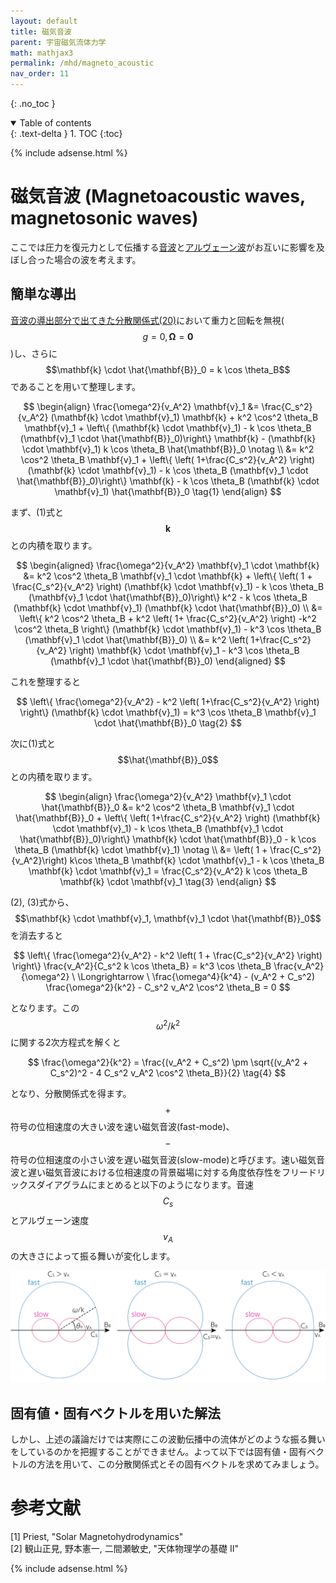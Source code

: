 ```yaml
---
layout: default
title: 磁気音波
parent: 宇宙磁気流体力学
math: mathjax3
permalink: /mhd/magneto_acoustic
nav_order: 11
---
```


{: .no_toc }

<details open markdown="block">
  <summary>
    Table of contents
  </summary>
  {: .text-delta }
1. TOC
{:toc}
</details>

{% include adsense.html %} 

# 磁気音波 (Magnetoacoustic waves, magnetosonic waves)

ここでは圧力を復元力として伝播する[音波](/mhd/sound_wave)と[アルヴェーン波](/mhd/alfven_wave)がお互いに影響を及ぼし合った場合の波を考えます。

## 簡単な導出

[音波の導出部分で出てきた分散関係式(20)](/mhd/sound_wave)において重力と回転を無視($$g =0, \boldsymbol{\Omega}=\mathbf{0}$$)し、さらに$$\mathbf{k} \cdot \hat{\mathbf{B}}_0 = k \cos \theta_B$$であることを用いて整理します。

$$
\begin{align}
\frac{\omega^2}{v_A^2} \mathbf{v}_1 
&= \frac{C_s^2}{v_A^2} (\mathbf{k} \cdot \mathbf{v}_1) \mathbf{k} + k^2 \cos^2 \theta_B \mathbf{v}_1 + \left\{ (\mathbf{k} \cdot \mathbf{v}_1) - k \cos \theta_B (\mathbf{v}_1 \cdot \hat{\mathbf{B}}_0)\right\} \mathbf{k} - (\mathbf{k} \cdot \mathbf{v}_1) k \cos \theta_B \hat{\mathbf{B}}_0 \notag \\
&= k^2 \cos^2 \theta_B \mathbf{v}_1 + \left\{ \left( 1+\frac{C_s^2}{v_A^2} \right)(\mathbf{k} \cdot \mathbf{v}_1) - k \cos \theta_B (\mathbf{v}_1 \cdot \hat{\mathbf{B}}_0)\right\} \mathbf{k} - k \cos \theta_B (\mathbf{k} \cdot \mathbf{v}_1) \hat{\mathbf{B}}_0 \tag{1}
\end{align}
$$

まず、(1)式と$$\mathbf{k}$$との内積を取ります。

$$
\begin{aligned}
\frac{\omega^2}{v_A^2} \mathbf{v}_1 \cdot \mathbf{k} 
&= k^2 \cos^2 \theta_B \mathbf{v}_1 \cdot \mathbf{k} + \left\{ \left( 1 + \frac{C_s^2}{v_A^2} \right) (\mathbf{k} \cdot \mathbf{v}_1) - k \cos \theta_B (\mathbf{v}_1 \cdot \hat{\mathbf{B}}_0)\right\} k^2 - k \cos \theta_B (\mathbf{k} \cdot \mathbf{v}_1) (\mathbf{k} \cdot \hat{\mathbf{B}}_0) \\
&= \left\{ k^2 \cos^2 \theta_B + k^2 \left( 1+ \frac{C_s^2}{v_A^2} \right) -k^2 \cos^2 \theta_B \right\} (\mathbf{k} \cdot \mathbf{v}_1) - k^3 \cos \theta_B (\mathbf{v}_1 \cdot \hat{\mathbf{B}}_0) \\
&= k^2 \left( 1+\frac{C_s^2}{v_A^2} \right) \mathbf{k} \cdot \mathbf{v}_1 - k^3 \cos \theta_B (\mathbf{v}_1 \cdot \hat{\mathbf{B}}_0) 
\end{aligned}
$$

これを整理すると

$$
\left\{ \frac{\omega^2}{v_A^2} - k^2 \left( 1+\frac{C_s^2}{v_A^2} \right) \right\} (\mathbf{k} \cdot \mathbf{v}_1) 
= k^3 \cos \theta_B \mathbf{v}_1 \cdot \hat{\mathbf{B}}_0 \tag{2}
$$

次に(1)式と$$\hat{\mathbf{B}}_0$$との内積を取ります。

$$
\begin{align}
\frac{\omega^2}{v_A^2} \mathbf{v}_1 \cdot \hat{\mathbf{B}}_0 
&= k^2 \cos^2 \theta_B \mathbf{v}_1 \cdot \hat{\mathbf{B}}_0 + \left\{ \left( 1+\frac{C_s^2}{v_A^2} \right) (\mathbf{k} \cdot \mathbf{v}_1) - k \cos \theta_B (\mathbf{v}_1 \cdot \hat{\mathbf{B}}_0)\right\} \mathbf{k} \cdot \hat{\mathbf{B}}_0 - k \cos \theta_B (\mathbf{k} \cdot \mathbf{v}_1) \notag \\
&= \left( 1 + \frac{C_s^2}{v_A^2}\right) k\cos \theta_B \mathbf{k} \cdot \mathbf{v}_1 - k \cos \theta_B \mathbf{k} \cdot \mathbf{v}_1 
= \frac{C_s^2}{v_A^2} k \cos \theta_B \mathbf{k} \cdot \mathbf{v}_1 \tag{3}
\end{align}
$$

(2), (3)式から、$$\mathbf{k} \cdot \mathbf{v}_1, \mathbf{v}_1 \cdot \hat{\mathbf{B}}_0$$を消去すると

$$
\left\{ \frac{\omega^2}{v_A^2} - k^2 \left( 1 + \frac{C_s^2}{v_A^2} \right) \right\} \frac{v_A^2}{C_s^2 k \cos \theta_B} 
= k^3 \cos \theta_B \frac{v_A^2}{\omega^2} \ \Longrightarrow \
\frac{\omega^4}{k^4} - (v_A^2 + C_s^2) \frac{\omega^2}{k^2} - C_s^2 v_A^2 \cos^2 \theta_B 
= 0
$$

となります。この$$\omega^2 / k^2$$に関する2次方程式を解くと

$$
\frac{\omega^2}{k^2} 
= \frac{(v_A^2 + C_s^2) \pm \sqrt{(v_A^2 + C_s^2)^2 - 4 C_s^2 v_A^2 \cos^2 \theta_B}}{2} \tag{4}
$$

となり、分散関係式を得ます。$$+$$符号の位相速度の大きい波を速い磁気音波(fast-mode)、$$-$$符号の位相速度の小さい波を遅い磁気音波(slow-mode)と呼びます。速い磁気音波と遅い磁気音波における位相速度の背景磁場に対する角度依存性をフリードリックスダイアグラムにまとめると以下のようになります。音速$$C_s$$とアルヴェーン速度$$v_A$$の大きさによって振る舞いが変化します。

![](/assets/images/mhd/magneto_acoustic_001.png)

## 固有値・固有ベクトルを用いた解法

しかし、上述の議論だけでは実際にこの波動伝播中の流体がどのような振る舞いをしているのかを把握することができません。よって以下では固有値・固有ベクトルの方法を用いて、この分散関係式とその固有ベクトルを求めてみましょう。


# 参考文献

[1] Priest, "Solar Magnetohydrodynamics"  
[2] 観山正見, 野本憲一, 二間瀬敏史, "天体物理学の基礎 II"  

{% include adsense.html %} 

